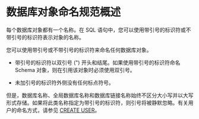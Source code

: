 # 数据库对象命名规范概述

每个数据库对象都有一个名称。在 SQL 语句中，您可以使用带引号的标识符或不带引号的标识符表示对象的名称。

您可以使用带引号或不带引号的标识符来命名任何数据库对象。

* 带引号的标识符以双引号 (") 开头和结尾。如果使用带引号的标识符命名 Schema 对象，则在引用该对象时必须使用双引号。

* 未加引号的标识符外侧没有任何标点符号。

但是，数据库名称、全局数据库名称和数据库链接名称始终不区分大小写并以大写形式存储。如果将此类名称指定为带引号的标识符，则引号将被静默忽略。有关用户的命名方式，请参见 [CREATE USER](../../900.sql-statement-of-oracle-mode/100.ddl-of-oracle-mode/2700.create-user-of-oracle-mode.md)。
